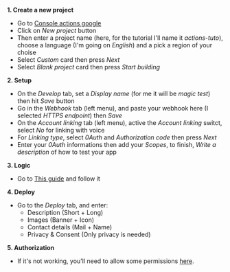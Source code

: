 **1. Create a new project**
  - Go to [Console actions google](console.actions.google.com)
  - Click on *New project* button
  - Then enter a project name (here, for the tutorial I'll name it *actions-tuto*), choose a language (I'm going on *English*) and a pick a region of your choise
  - Select *Custom* card then press *Next*
  - Select *Blank project* card  then press *Start building*

**2. Setup**
  - On the *Develop* tab, set a *Display name* (for me it will be *magic test*) then hit *Save* button
  - Go in the *Webhook* tab (left menu), and paste your webhook here (I selected *HTTPS endpoint*) then *Save*
  - On the *Account linking* tab (left menu), active the *Account linking* switct, select *No* for linking with voice
  - For *Linking type*, select *0Auth* and *Authorization code* then press *Next*
  - Enter your *0Auth* informations then add your *Scopes*, to finish, *Write a description* of how to test your app

  **3. Logic**
  - Go to [This guide](https://developers.google.com/assistant/identity/google-sign-in) and follow it

  **4. Deploy**
  - Go to the *Deploy* tab, and enter:
    - Description (Short + Long)
    - Images (Banner + Icon)
    - Contact details (Mail + Name)
    - Privacy & Consent (Only privacy is needed)

  **5. Authorization**
  - If it's not working, you'll need to allow some permissions [here](https://myactivity.google.com/activitycontrols?settings=search&pli=1).